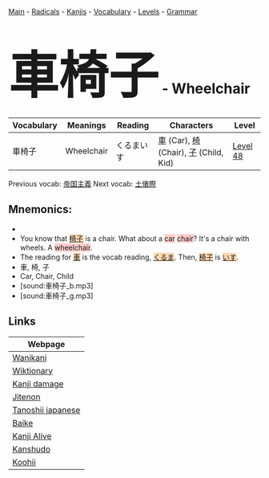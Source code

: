 <style> bigfont {font-size: 100px}</style>
[Main](../README.md) -
[Radicals](../radicals.md) -
[Kanjis](../kanjis.md) -
[Vocabulary](../vocabulary.md) -
[Levels](../levels.md) -
[Grammar](../grammar.md)
# <bigfont> 車椅子</bigfont> - Wheelchair 

| Vocabulary | Meanings | Reading | Characters | Level |
| --- | --- | --- | --- | --- |
| 車椅子 | Wheelchair | くるまいす |  [車](../kanjis/車.md) (Car), [椅](../kanjis/椅.md) (Chair), [子](../kanjis/子.md) (Child, Kid) | [Level 48](../levels/wk_level48.md) |

Previous vocab: [帝国主義](帝国主義.md) Next vocab: [土俵際](土俵際.md) 

## Mnemonics:

* 
* You know that <span style="background-color:#fed8b1"> [椅子](https://jisho.org/search/椅子)</span> is a chair. What about a <span style="background-color:#ffcccb"> car</span> <span style="background-color:#ffcccb"> chair</span>? It's a chair with wheels. A <span style="background-color:#ffcccb"> wheelchair</span>.
* The reading for <span style="background-color:#fed8b1"> [車](https://jisho.org/search/車)</span> is the vocab reading, <span style="background-color:#fed8b1"> [くるま](https://jisho.org/search/くるま)</span>. Then, <span style="background-color:#fed8b1"> [椅子](https://jisho.org/search/椅子)</span> is <span style="background-color:#fed8b1"> [いす](https://jisho.org/search/いす)</span>.
* 車, 椅, 子
* Car, Chair, Child
* [sound:車椅子_b.mp3]
* [sound:車椅子_g.mp3]


## Links 

| Webpage |
| --- |
| [Wanikani          ](https://www.wanikani.com/kanji/車椅子) |
| [Wiktionary        ](https://en.wiktionary.org/wiki/車椅子) |
| [Kanji damage      ](http://www.kanjidamage.com/kanji/search?utf8=✓&q=車椅子) |
| [Jitenon           ](https://jitenon.com/kanji/車椅子) |
| [Tanoshii japanese ](https://www.tanoshiijapanese.com/dictionary/kanji.cfm?k=車椅子) |
| [Baike             ](https://baike.baidu.com/item/車椅子) |
| [Kanji Alive       ](https://app.kanjialive.com/車椅子) |
| [Kanshudo          ](https://www.kanshudo.com/searchmn?q=車椅子) |
| [Koohii            ](https://kanji.koohii.com/study/kanji/車椅子) |
